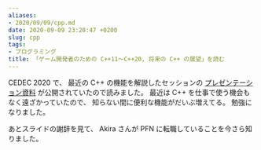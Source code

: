 ```yaml
---
aliases:
- 2020/09/09/cpp.md
date: 2020-09-09 23:20:47 +0200
slug: cpp
tags:
- プログラミング
title: 「ゲーム開発者のための C++11～C++20, 将来の C++ の展望」を読む
---
```

CEDEC 2020 で、
最近の C++ の機能を解説したセッションの
[プレゼンテーション資料](https://speakerdeck.com/cpp/cedec2020) が公開されていたので読みました。
最近は C++ を仕事で使う機会もなく遠ざかっていたので、
知らない間に便利な機能がだいぶ増えてる。
勉強になりました。

あとスライドの謝辞を見て、
Akira さんが PFN に転職していることを今さら知りました。
